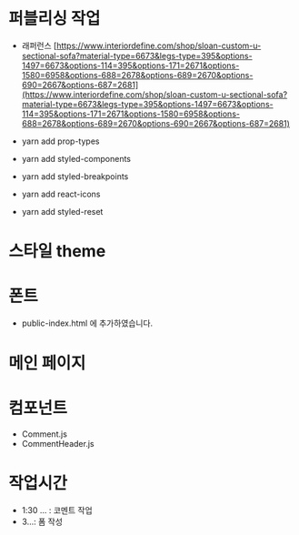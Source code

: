 # 퍼블리싱 작업

- 래퍼런스
  [https://www.interiordefine.com/shop/sloan-custom-u-sectional-sofa?material-type=6673&legs-type=395&options-1497=6673&options-114=395&options-171=2671&options-1580=6958&options-688=2678&options-689=2670&options-690=2667&options-687=2681](https://www.interiordefine.com/shop/sloan-custom-u-sectional-sofa?material-type=6673&legs-type=395&options-1497=6673&options-114=395&options-171=2671&options-1580=6958&options-688=2678&options-689=2670&options-690=2667&options-687=2681)

- yarn add prop-types
- yarn add styled-components
- yarn add styled-breakpoints
- yarn add react-icons
- yarn add styled-reset

# 스타일 theme

# 폰트

- public-index.html 에 추가하였습니다.

# 메인 페이지

# 컴포넌트

- Comment.js
- CommentHeader.js

# 작업시간

- 1:30 ... : 코멘트 작업
- 3...: 폼 작성
